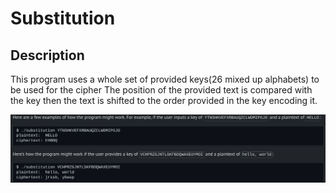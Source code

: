 # Substitution

## Description

This program uses a whole set of provided keys(26 mixed up alphabets) to be used for the cipher
The position of the provided text is compared with the key then the text is shifted to the order provided in the key encoding it.

![Demo](/Week_2/substitution/img/substitution.png)
